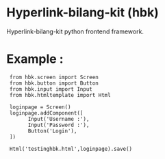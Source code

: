 # Hyperlink-bilang-kit (hbk)
Hyperlink-bilang-kit python frontend framework.


# Example :

     from hbk.screen import Screen
     from hbk.button import Button
     from hbk.input import Input
     from hbk.htmltemplate import Html
     
     loginpage = Screen()
     loginpage.addComponent([
           Input('Username :'),
           Input('Password :'),
           Button('Login'),
     ])
     
     Html('testinghbk.html',loginpage).save()
